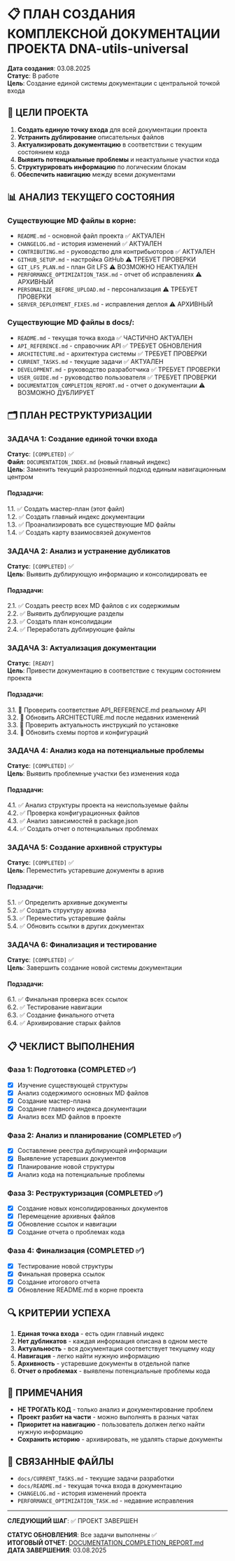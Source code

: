 # 📋 ПЛАН СОЗДАНИЯ КОМПЛЕКСНОЙ ДОКУМЕНТАЦИИ ПРОЕКТА DNA-utils-universal

**Дата создания**: 03.08.2025  
**Статус**: В работе  
**Цель**: Создание единой системы документации с центральной точкой входа

## 🎯 ЦЕЛИ ПРОЕКТА

1. **Создать единую точку входа** для всей документации проекта
2. **Устранить дублирование** описательных файлов
3. **Актуализировать документацию** в соответствии с текущим состоянием кода
4. **Выявить потенциальные проблемы** и неактуальные участки кода
5. **Структурировать информацию** по логическим блокам
6. **Обеспечить навигацию** между всеми документами

## 📊 АНАЛИЗ ТЕКУЩЕГО СОСТОЯНИЯ

### Существующие MD файлы в корне:
- `README.md` - основной файл проекта ✅ АКТУАЛЕН
- `CHANGELOG.md` - история изменений ✅ АКТУАЛЕН  
- `CONTRIBUTING.md` - руководство для контрибьюторов ✅ АКТУАЛЕН
- `GITHUB_SETUP.md` - настройка GitHub ⚠️ ТРЕБУЕТ ПРОВЕРКИ
- `GIT_LFS_PLAN.md` - план Git LFS ⚠️ ВОЗМОЖНО НЕАКТУАЛЕН
- `PERFORMANCE_OPTIMIZATION_TASK.md` - отчет об исправлениях ⚠️ АРХИВНЫЙ
- `PERSONALIZE_BEFORE_UPLOAD.md` - персонализация ⚠️ ТРЕБУЕТ ПРОВЕРКИ
- `SERVER_DEPLOYMENT_FIXES.md` - исправления деплоя ⚠️ АРХИВНЫЙ

### Существующие MD файлы в docs/:
- `README.md` - текущая точка входа ✅ ЧАСТИЧНО АКТУАЛЕН
- `API_REFERENCE.md` - справочник API ✅ ТРЕБУЕТ ОБНОВЛЕНИЯ
- `ARCHITECTURE.md` - архитектура системы ✅ ТРЕБУЕТ ПРОВЕРКИ
- `CURRENT_TASKS.md` - текущие задачи ✅ АКТУАЛЕН
- `DEVELOPMENT.md` - руководство разработчика ✅ ТРЕБУЕТ ПРОВЕРКИ
- `USER_GUIDE.md` - руководство пользователя ✅ ТРЕБУЕТ ПРОВЕРКИ
- `DOCUMENTATION_COMPLETION_REPORT.md` - отчет о документации ⚠️ ВОЗМОЖНО ДУБЛИРУЕТ

## 🗂️ ПЛАН РЕСТРУКТУРИЗАЦИИ

### ЗАДАЧА 1: Создание единой точки входа
**Статус**: `[COMPLETED]` ✅  
**Файл**: `DOCUMENTATION_INDEX.md` (новый главный индекс)  
**Цель**: Заменить текущий разрозненный подход единым навигационным центром

#### Подзадачи:
1.1. ✅ Создать мастер-план (этот файл)  
1.2. ✅ Создать главный индекс документации  
1.3. ✅ Проанализировать все существующие MD файлы  
1.4. ✅ Создать карту взаимосвязей документов  

### ЗАДАЧА 2: Анализ и устранение дубликатов
**Статус**: `[COMPLETED]` ✅  
**Цель**: Выявить дублирующую информацию и консолидировать ее

#### Подзадачи:
2.1. ✅ Создать реестр всех MD файлов с их содержимым  
2.2. ✅ Выявить дублирующие разделы  
2.3. ✅ Создать план консолидации  
2.4. ✅ Переработать дублирующие файлы  

### ЗАДАЧА 3: Актуализация документации
**Статус**: `[READY]`  
**Цель**: Привести документацию в соответствие с текущим состоянием проекта

#### Подзадачи:
3.1. 🔄 Проверить соответствие API_REFERENCE.md реальному API  
3.2. 🔄 Обновить ARCHITECTURE.md после недавних изменений  
3.3. 🔄 Проверить актуальность инструкций по установке  
3.4. 🔄 Обновить схемы портов и конфигураций  

### ЗАДАЧА 4: Анализ кода на потенциальные проблемы
**Статус**: `[COMPLETED]` ✅  
**Цель**: Выявить проблемные участки без изменения кода

#### Подзадачи:
4.1. ✅ Анализ структуры проекта на неиспользуемые файлы  
4.2. ✅ Проверка конфигурационных файлов  
4.3. ✅ Анализ зависимостей в package.json  
4.4. ✅ Создать отчет о потенциальных проблемах  

### ЗАДАЧА 5: Создание архивной структуры
**Статус**: `[COMPLETED]` ✅  
**Цель**: Переместить устаревшие документы в архив

#### Подзадачи:
5.1. ✅ Определить архивные документы  
5.2. ✅ Создать структуру архива  
5.3. ✅ Переместить устаревшие файлы  
5.4. ✅ Обновить ссылки в других документах  

### ЗАДАЧА 6: Финализация и тестирование
**Статус**: `[COMPLETED]` ✅  
**Цель**: Завершить создание новой системы документации

#### Подзадачи:
6.1. ✅ Финальная проверка всех ссылок  
6.2. ✅ Тестирование навигации  
6.3. ✅ Создание финального отчета  
6.4. ✅ Архивирование старых файлов  

## 📋 ЧЕКЛИСТ ВЫПОЛНЕНИЯ

### Фаза 1: Подготовка (COMPLETED ✅)
- [x] Изучение существующей структуры
- [x] Анализ содержимого основных MD файлов  
- [x] Создание мастер-плана
- [x] Создание главного индекса документации
- [x] Анализ всех MD файлов в проекте

### Фаза 2: Анализ и планирование (COMPLETED ✅)
- [x] Составление реестра дублирующей информации
- [x] Выявление устаревших документов
- [x] Планирование новой структуры
- [x] Анализ кода на потенциальные проблемы

### Фаза 3: Реструктуризация (COMPLETED ✅)
- [x] Создание новых консолидированных документов
- [x] Перемещение архивных файлов
- [x] Обновление ссылок и навигации
- [x] Создание отчета о проблемах кода

### Фаза 4: Финализация (COMPLETED ✅)
- [x] Тестирование новой структуры
- [x] Финальная проверка ссылок
- [x] Создание итогового отчета
- [x] Обновление README.md в корне проекта

## 🔍 КРИТЕРИИ УСПЕХА

1. **Единая точка входа** - есть один главный индекс
2. **Нет дубликатов** - каждая информация описана в одном месте
3. **Актуальность** - вся документация соответствует текущему коду
4. **Навигация** - легко найти нужную информацию
5. **Архивность** - устаревшие документы в отдельной папке
6. **Отчет о проблемах** - выявлены потенциальные проблемы кода

## 📝 ПРИМЕЧАНИЯ

- **НЕ ТРОГАТЬ КОД** - только анализ и документирование проблем
- **Проект разбит на части** - можно выполнять в разных чатах
- **Приоритет на навигацию** - пользователь должен легко найти нужную информацию
- **Сохранить историю** - архивировать, не удалять старые документы

## 🔗 СВЯЗАННЫЕ ФАЙЛЫ

- `docs/CURRENT_TASKS.md` - текущие задачи разработки
- `docs/README.md` - текущая точка входа в документацию  
- `CHANGELOG.md` - история изменений проекта
- `PERFORMANCE_OPTIMIZATION_TASK.md` - недавние исправления

---

**СЛЕДУЮЩИЙ ШАГ**: ✅ ПРОЕКТ ЗАВЕРШЕН

**СТАТУС ОБНОВЛЕНИЯ**: Все задачи выполнены ✅  
**ИТОГОВЫЙ ОТЧЕТ**: [DOCUMENTATION_COMPLETION_REPORT.md](DOCUMENTATION_COMPLETION_REPORT.md)  
**ДАТА ЗАВЕРШЕНИЯ**: 03.08.2025
